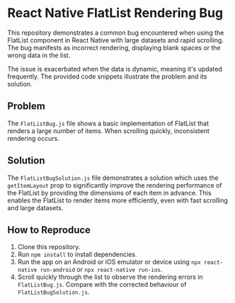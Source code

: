 # React Native FlatList Rendering Bug

This repository demonstrates a common bug encountered when using the FlatList component in React Native with large datasets and rapid scrolling. The bug manifests as incorrect rendering, displaying blank spaces or the wrong data in the list.

The issue is exacerbated when the data is dynamic, meaning it's updated frequently. The provided code snippets illustrate the problem and its solution.

## Problem
The `FlatListBug.js` file shows a basic implementation of FlatList that renders a large number of items. When scrolling quickly, inconsistent rendering occurs.

## Solution
The `FlatListBugSolution.js` file demonstrates a solution which uses the `getItemLayout` prop to significantly improve the rendering performance of the FlatList by providing the dimensions of each item in advance. This enables the FlatList to render items more efficiently, even with fast scrolling and large datasets. 

## How to Reproduce
1. Clone this repository.
2. Run `npm install` to install dependencies.
3. Run the app on an Android or iOS emulator or device using `npx react-native run-android` or `npx react-native run-ios`.
4. Scroll quickly through the list to observe the rendering errors in `FlatListBug.js`. Compare with the corrected behaviour of `FlatListBugSolution.js`.